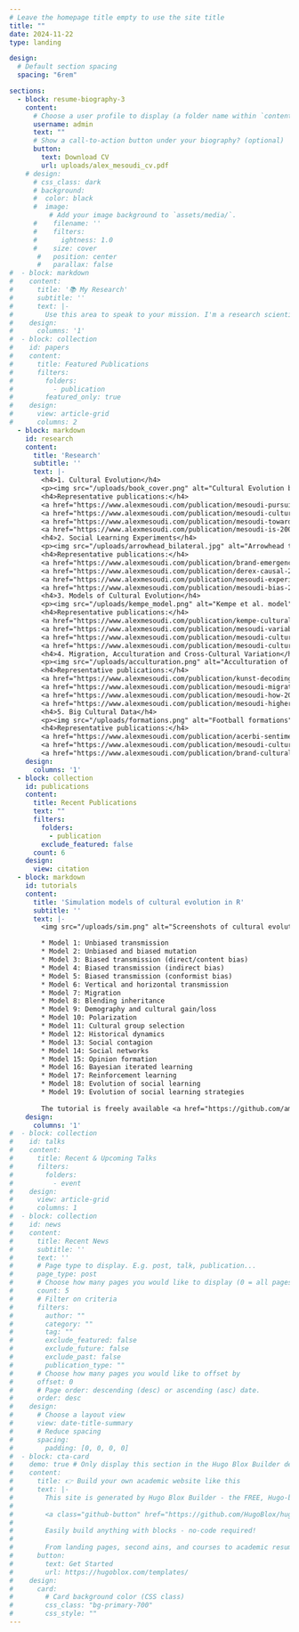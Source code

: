 ```yaml
---
# Leave the homepage title empty to use the site title
title: ""
date: 2024-11-22
type: landing

design:
  # Default section spacing
  spacing: "6rem"

sections:
  - block: resume-biography-3
    content:
      # Choose a user profile to display (a folder name within `content/authors/`)
      username: admin
      text: ""
      # Show a call-to-action button under your biography? (optional)
      button:
        text: Download CV
        url: uploads/alex_mesoudi_cv.pdf
    # design:
      # css_class: dark
      # background:
      #  color: black
      #  image:
          # Add your image background to `assets/media/`.
      #    filename: ''
      #    filters:
      #      ightness: 1.0
      #    size: cover
       #   position: center
       #   parallax: false
#  - block: markdown
#    content:
#      title: '📚 My Research'
#      subtitle: ''
#      text: |-
#        Use this area to speak to your mission. I'm a research scientist in the Moonshot team at DeepMind.  #  I blog about machine learning, deep learning, and moonshots.
#    design:
#      columns: '1'
#  - block: collection
#    id: papers
#    content:
#      title: Featured Publications
#      filters:
#        folders:
#          - publication
#        featured_only: true
#    design:
#      view: article-grid
#      columns: 2
  - block: markdown
    id: research
    content:
      title: 'Research'
      subtitle: ''
      text: |-
        <h4>1. Cultural Evolution</h4>
        <p><img src="/uploads/book_cover.png" alt="Cultural Evolution book cover" style="width:200px;margin-left:20px;margin-right:20px;margin-bottom:10px;float:right;">The human species has an extraordinary reliance on culture, i.e. the vast body of beliefs, knowledge and skills that we acquire from other individuals via social learning. While other species adapt to their environments primarily via genetic evolution, we adapt via cultural evolution. I am interested in how this process of cultural evolution works, its similarities and differences to genetic evolution, and how traditional social science findings and topics can be studied within an evolutionary framework.</p>
        <h4>Representative publications:</h4>
        <a href="https://www.alexmesoudi.com/publication/mesoudi-pursuing-2017/" style="font-size: 100px">Mesoudi (2017) Pursuing Darwin's curious parallel: Prospects for a science of cultural evolution. Proceedings of the National Academy of Sciences 114, 7853–7860.</a><br><br>
        <a href="https://www.alexmesoudi.com/publication/mesoudi-cultural-2011/">Mesoudi (2011) Cultural evolution: How Darwinian theory can explain human culture and synthesize the social sciences. University of Chicago Press.</a><br><br>
        <a href="https://www.alexmesoudi.com/publication/mesoudi-towards-2006/">Mesoudi, Whiten and Laland (2006) Towards a unified science of cultural evolution. Behavioral and Brain Sciences 29, 329–383.</a><br><br>
        <a href="https://www.alexmesoudi.com/publication/mesoudi-is-2004/">Mesoudi, Whiten and Laland (2004) Is human cultural evolution Darwinian? Evidence reviewed from the perspective of The Origin of Species. Evolution 58, 1–11.</a><br><br>
        <h4>2. Social Learning Experiments</h4>
        <p><img src="/uploads/arrowhead_bilateral.jpg" alt="Arrowhead task screenshot" style="width:350px;margin-left:20px;margin-right:20px;margin-bottom:10px;float:right;">Learning from others, aka 'social learning', lies at the heart of human culture. I have run lab experiments examining how people learn from one another, who they learn from, when they learn from others rather than alone, and what they learn. Some studies use the 'transmission chain method', where stories or task solutions are passed along linear chains of participants like the game 'Telephone'. These have found, for example, that information about social relationships and interactions is transmitted better than non-social information, and that causal understanding is not necessary for improvements in technologies over time. Other studies look at how people within small groups learn from one another over time. Often these experiments look at technological change, getting participants to design arrowheads, handaxes or other objects reflecting real-life human technology. These studies have found that people prefer to learn from successful others, but often copy others less than they should do; and that people copy prestigious people only when direct success information is unavailable.</p>
        <h4>Representative publications:</h4>
        <a href="https://www.alexmesoudi.com/publication/brand-emergence-2020/">Brand, Heap, Morgan & Mesoudi (2020). The emergence and adaptive use of prestige in an online social learning task. Scientific Reports 10, 12095.</a><br><br>
        <a href="https://www.alexmesoudi.com/publication/derex-causal-2019/">Derex, Bonnefon, Boyd and Mesoudi (2019) Causal understanding is not necessary for the improvement of culturally evolving technology. Nature Human Behaviour 3, 446–452.</a><br><br>
        <a href="https://www.alexmesoudi.com/publication/mesoudi-experimental-2011/">Mesoudi (2011) An experimental comparison of human social learning strategies: payoff-biased social learning is adaptive but underused. Evolution and Human Behavior 32, 334–342.</a><br><br>
        <a href="https://www.alexmesoudi.com/publication/mesoudi-bias-2006/">Mesoudi, Whiten and Dunbar (2006) A bias for social information in human cultural transmission. British Journal of Psychology 97, 405–423.</a><br><br>
        <h4>3. Models of Cultural Evolution</h4>
        <p><img src="/uploads/kempe_model.png" alt="Kempe et al. model" style="width:350px;margin-left:20px;margin-right:20px;margin-bottom:10px;float:right;">I have used theoretical models, primarily agent-based simulations, to explore how different learning dynamics - who copies what, from whom and when - might generate large-scale patterns of cultural evolution. Previous models have looked at beliefs in partible paternity (where children have more than one biological 'father'), copycat suicide, and how the costs of acquiring ever-accumulating knowledge slows down innovation in cumulative cultural evolution.</p>
        <h4>Representative publications:</h4>
        <a href="https://www.alexmesoudi.com/publication/kempe-cultural-2014/">Kempe, Lycett and Mesoudi (2014) From cultural traditions to cumulative culture: Parameterizing the differences between human and nonhuman culture. Journal of Theoretical Biology 359, 29–36.</a><br><br>
        <a href="https://www.alexmesoudi.com/publication/mesoudi-variable-2011/">Mesoudi (2011) Variable cultural acquisition costs constrain cumulative cultural evolution. PLOS ONE 6, e18239.</a><br><br>
        <a href="https://www.alexmesoudi.com/publication/mesoudi-cultural-2009/">Mesoudi (2009) The cultural dynamics of copycat suicide. PLOS ONE 4, e7252.</a><br><br>
        <a href="https://www.alexmesoudi.com/publication/mesoudi-culturally-2007/">Mesoudi and Laland (2007) Culturally transmitted paternity beliefs and the evolution of human mating behaviour. Proceedings of the Royal Society B 274, 1273–1278.</a><br><br>
        <h4>4. Migration, Acculturation and Cross-Cultural Variation</h4>
        <p><img src="/uploads/acculturation.png" alt="Acculturation of attribution style" style="width:350px;margin-left:20px;margin-right:20px;margin-bottom:10px;float:right;">Ever since our species first evolved in Africa, migration has been a constant fixture of <i>Homo sapiens</i>. 'Acculturation' describes the psychological and behavioural changes that occur as a result of migration. I have studied how acculturation affects the psychological characteristics of first and second generation British Bangladeshi migrants in London, and constructed theoretical models showing how acculturation and migration interact to shape cultural diversity over time. Lab experiments have mapped cross-cultural variation in social learning, showing higher rates of social learning in mainland China than in the West.</p>
        <h4>Representative publications:</h4>
        <a href="https://www.alexmesoudi.com/publication/kunst-decoding-2024/">Kunst & Mesoudi (2024). Decoding the dynamics of cultural change: A cultural evolution approach to the psychology of acculturation. Personality and Social Psychology Review</a><br><br>
        <a href="https://www.alexmesoudi.com/publication/mesoudi-migration-2018/">Mesoudi (2018) Migration, acculturation, and the maintenance of between-group cultural variation. PLOS ONE 13, e0205573.</a><br><br>
        <a href="https://www.alexmesoudi.com/publication/mesoudi-how-2016/">Mesoudi, Magid and Hussain (2016) How do people become W.E.I.R.D.? Migration reveals the cultural transmission mechanisms underlying variation in psychological processes. PLOS ONE 11, e0147162.</a><br><br>
        <a href="https://www.alexmesoudi.com/publication/mesoudi-higher-2015/">Mesoudi, Chang, Murray and Lu (2015) Higher frequency of social learning in China than in the West shows cultural variation in the dynamics of cultural evolution. Proceedings of the Royal Society B 282, 20142209.</a><br><br>
        <h4>5. Big Cultural Data</h4>
        <p><img src="/uploads/formations.png" alt="Football formations" style="width:350px;margin-left:20px;margin-right:20px;margin-left:20px;margin-bottom:10px;float:right;">The digital age has yielded big cultural datasets that can be used to quantitatively analyse patterns of real-life cultural evolution. Recent projects have analysed and explained large-scale, long-term change in pop music lyrics, football tactics and tweets related to the Netflix documentary Our Planet.</p>
        <h4>Representative publications:</h4>
        <a href="https://www.alexmesoudi.com/publication/acerbi-sentiment-2023/">Acerbi, Burns, Cabuk, Kryczka, Trapp, Valletta and Mesoudi (2023) Sentiment analysis of the Twitter response to Netflix's Our Planet documentary. _Conservation Biology_ 37(4), e14060.</a><br><br>
        <a href="https://www.alexmesoudi.com/publication/mesoudi-cultural-2020/">Mesoudi (2020) Cultural evolution of football tactics: strategic social learning in managers' choice of formation. Evolutionary Human Sciences 2, e25.</a><br><br>
        <a href="https://www.alexmesoudi.com/publication/brand-cultural-2019/">Brand, Acerbi and Mesoudi (2019) Cultural evolution of emotional expression in 50 years of song lyrics. Evolutionary Human Sciences 1, e11.</a><br>
    design:
      columns: '1'
  - block: collection
    id: publications
    content:
      title: Recent Publications
      text: ""
      filters:
        folders:
          - publication
        exclude_featured: false
      count: 6
    design:
      view: citation
  - block: markdown
    id: tutorials
    content:
      title: 'Simulation models of cultural evolution in R'
      subtitle: ''
      text: |-
        <img src="/uploads/sim.png" alt="Screenshots of cultural evolution simulations"> <a href="https://github.com/amesoudi/cultural_evolution_ABM_tutorial">This tutorial</a> shows how to create very simple simulation or agent-based models of cultural evolution in R. It uses the RStudio notebook or RMarkdown (.Rmd) format, allowing you to execute code as you read the explanatory text. Each model is contained in a separate RMarkdown file which you can open in RStudio. Currently these are:

        * Model 1: Unbiased transmission
        * Model 2: Unbiased and biased mutation
        * Model 3: Biased transmission (direct/content bias)
        * Model 4: Biased transmission (indirect bias)
        * Model 5: Biased transmission (conformist bias)
        * Model 6: Vertical and horizontal transmission
        * Model 7: Migration
        * Model 8: Blending inheritance
        * Model 9: Demography and cultural gain/loss
        * Model 10: Polarization
        * Model 11: Cultural group selection
        * Model 12: Historical dynamics
        * Model 13: Social contagion
        * Model 14: Social networks
        * Model 15: Opinion formation
        * Model 16: Bayesian iterated learning
        * Model 17: Reinforcement learning
        * Model 18: Evolution of social learning
        * Model 19: Evolution of social learning strategies
        
        The tutorial is freely available <a href="https://github.com/amesoudi/cultural_evolution_ABM_tutorial">in this github repository</a>. An online version which contains the compiled models with outputs can be found <a href="https://bookdown.org/amesoudi/ABMtutorial_bookdown/">on this bookdown site</a>.
    design:
      columns: '1'
#  - block: collection
#    id: talks
#    content:
#      title: Recent & Upcoming Talks
#      filters:
#        folders:
#          - event
#    design:
#      view: article-grid
#      columns: 1
#  - block: collection
#    id: news
#    content:
#      title: Recent News
#      subtitle: ''
#      text: ''
#      # Page type to display. E.g. post, talk, publication...
#      page_type: post
#      # Choose how many pages you would like to display (0 = all pages)
#      count: 5
#      # Filter on criteria
#      filters:
#        author: ""
#        category: ""
#        tag: ""
#        exclude_featured: false
#        exclude_future: false
#        exclude_past: false
#        publication_type: ""
#      # Choose how many pages you would like to offset by
#      offset: 0
#      # Page order: descending (desc) or ascending (asc) date.
#      order: desc
#    design:
#      # Choose a layout view
#      view: date-title-summary
#      # Reduce spacing
#      spacing:
#        padding: [0, 0, 0, 0]
#  - block: cta-card
#    demo: true # Only display this section in the Hugo Blox Builder demo site
#    content:
#      title: 👉 Build your own academic website like this
#      text: |-
#        This site is generated by Hugo Blox Builder - the FREE, Hugo-based open source website builder trusted by 250,000+ academics like you.
#
#        <a class="github-button" href="https://github.com/HugoBlox/hugo-blox-builder" data-color-scheme="no-preference: light; light: light; dark: dark;" data-icon="octicon-star" data-size="large" data-show-count="true" aria-label="Star HugoBlox/hugo-blox-builder on GitHub">Star</a>
#
#        Easily build anything with blocks - no-code required!
#        
#        From landing pages, second ains, and courses to academic resumés, conferences, and tech blogs.
#      button:
#        text: Get Started
#        url: https://hugoblox.com/templates/
#    design:
#      card:
#        # Card background color (CSS class)
#        css_class: "bg-primary-700"
#        css_style: ""
---
```


